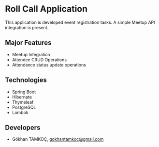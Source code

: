 # Roll Call Application

This application is developed event registration tasks. A simple Meetup API integration is present.

## Major Features

- Meetup Integration
- Attendee CRUD Operations
- Attendance status update operations

## Technologies

- Spring Boot
- Hibernate
- Thymeleaf
- PostgreSQL
- Lombok

## Developers

- Gökhan TAMKOÇ, gokhantamkoc@gmail.com